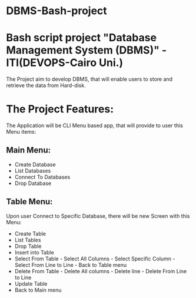 # DBMS-Bash-project
# Bash script project "Database Management System (DBMS)" -ITI(DEVOPS-Cairo Uni.)
The Project aim to develop DBMS, that will enable users to store and retrieve the data from Hard-disk.

# The Project Features:
The Application will be CLI Menu based app, that will provide to user this Menu items:

## Main Menu:
- Create Database
- List Databases
- Connect To Databases
- Drop Database

## Table Menu:
Upon user Connect to Specific Database, there will be new Screen with this Menu:
- Create Table 
- List Tables
- Drop Table
- Insert into Table
- Select From Table
                - Select All Columns
                - Select Specific Column
                - Select From Line to Line
                - Back to Table menu
- Delete From Table
                - Delete All columns
                - Delete line 
                - Delete From Line to Line
- Update Table
- Back to Main menu

